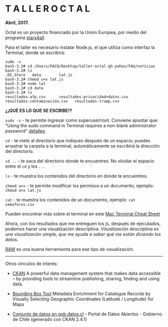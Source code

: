 # T A L L E R   O C T A L

**Abril, 2017.**

Octal es un proyecto financiado por la Union Europea, por medio del programa [stars4all](http://stars4all.eu).

Para el taller es necesario instalar Node.js, el que utiliza como interfaz la Terminal, donde se escribirá:

	sudo -s
	bash-3.2# cd /Users/FACO/Desktop/taller-octal-gh-pahes/FAU/noticias
	bash-3.2# ls
	.DS_Store	data		lat.js
	bash-3.2# chmod u+x lat.js
	bash-3.2# node lat
	bash-3.2# cd data
	bash-3.2# ls
	resultados-afp.csv		resultados-privacidad+datos.csv
	resultados-contaminación.csv	resultados-trump.csv


**¿¡QUÉ ES LO QUE SE ESCRIBE!?**

`sudo -s` - te permite ingresar como superuser/root. Conviene apuntar que: "Using the sudo command in Terminal requires a non-blank administrator password" [detalles](https://support.apple.com/en-ph/HT202035).

`cd` - te mete al directorio que indiques después de un espacio; puedes arrastrar la carpeta a la terminal, automáticamente se escribirá la dirección del directorio.

`cd ..` - te saca del directorio donde te encuentres. No olvidar el espacio entre el `cd` y los `..`.

`ls` - te muestra los contenidos del directorio en donde te encuentres.

`chmod u+x` - te permite modificar los permisos a un documento, ejemplo: `chmod u+x lat.js`

`cat` - te muestra los contenidos de un documento, ejemplo: `cat semaforos.csv`

Pueden encontrar más sobre el terminal en este [Mac Terminal Cheat Sheet](https://gist.github.com/poopsplat/7195274)

Ahora, con los resultados que me entreguen los js, después de ejecutados, podemos hacer una visualización descriptiva: *Visualización descriptiva es una visualización simple, que me ayuda a saber qué me están diciendo los datos.* 

[RAW](http://app.rawgraphs.io/) es una buena herramienta para ese tipo de visualización.

- - - - - - - - - - -

Otros vínculos de interés:

- [CKAN](https://ckan.org/) A powerful data management system that makes data accessible – by providing tools to streamline publishing, sharing, finding and using data.

- [Bounding Box Tool](http://boundingbox.klokantech.com/) Metadata Enrichment for Catalogue Records by Visually Selecting Geographic Coordinates (Latitude / Longitude) for Maps

- [Conjunto de datos en gob.datos.cl](http://datos.gob.cl/dataset) - Portal de Datos Abiertos - Gobierno de Chile (generado con CKAN 2.4.1)
